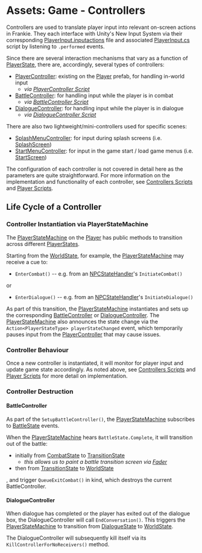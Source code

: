 # Assets:  Game - Controllers

Controllers are used to translate player input into relevant on-screen actions in Frankie.  They each interface with Unity's New Input System via their corresponding [PlayerInput.inputactions](../../Scripts/Control/Input/InputProfiles/PlayerInput.inputactions) file and associated [PlayerInput.cs](../../Scripts/Control/Input/InputProfiles/PlayerInput.cs) script by listening to `.performed` events.

Since there are several interaction mechanisms that vary as a function of [PlayerState](../../Scripts/Control/Player/PlayerStateMachine/PlayerStates/IPlayerState.cs), there are, accordingly, several types of controllers:
* [PlayerController](../Core/README.md#player-prefab-singleton):  existing on the [Player](../Core/Player.prefab) prefab, for handling in-world input
  * *via [PlayerController Script](../../Scripts/Control/Player/PlayerController.cs)*
* [BattleController](./Battle%20Controller.prefab):  for handling input while the player is in combat
  * *via [BattleController Script](../../Scripts/Control/Controllers/BattleController.cs)*
* [DialogueController](./DialogueController.prefab):  for handling input while the player is in dialogue
  * *via [DialogueController Script](../../Scripts/Control/Controllers/DialogueController.cs)*

There are also two lightweight/mini-controllers used for specific scenes:
* [SplashMenuController](./SplashMenuController.prefab):  for input during splash screens (i.e. [SplashScreen](../../Scenes/SplashScreen.unity))
* [StartMenuController](./StartMenuController.prefab):  for input in the game start / load game menus (i.e. [StartScreen](../../Scenes/StartScreen.unity))

The configuration of each controller is not covered in detail here as the parameters are quite straightforward.  For more information on the implementation and functionality of each controller, see [Controllers Scripts](../../Scripts/Control/Controllers/) and [Player Scripts](../../Scripts/Control/Player/).

## Life Cycle of a Controller

### Controller Instantiation via PlayerStateMachine

The [PlayerStateMachine](../../Scripts/Control/Player/PlayerStateMachine.cs) on the [Player](../Core/Player.prefab) has public methods to transition across different [PlayerStates](../../Scripts/Control/Player/PlayerStateMachine/PlayerStates/IPlayerState.cs).  

Starting from the [WorldState](../../Scripts/Control/Player/PlayerStateMachine/PlayerStates/WorldState.cs), for example, the [PlayerStateMachine](../../Scripts/Control/Player/PlayerStateMachine.cs) may receive a cue to:
* `EnterCombat()` -- e.g. from an [NPCStateHandler](../../Scripts/Control/NPC/NPCStateHandler.cs)'s `InitiateCombat()`

or

* `EnterDialogue()` -- e.g. from an [NPCStateHandler](../../Scripts/Control/NPC/NPCStateHandler.cs)'s `InitiateDialogue()`

As part of this transition, the [PlayerStateMachine](../../Scripts/Control/Player/PlayerStateMachine.cs) instantiates and sets up the corresponding [BattleController](./Battle%20Controller.prefab) or [DialogueController](./DialogueController.prefab).  The [PlayerStateMachine](../../Scripts/Control/Player/PlayerStateMachine.cs) also announces the state change via the `Action<PlayerStateType> playerStateChanged` event, which temporarily pauses input from the [PlayerController](../Core/README.md#player-prefab-singleton) that may cause issues.  

### Controller Behaviour

Once a new controller is instantiated, it will monitor for player input and update game state accordingly.  As noted above, see [Controllers Scripts](../../Scripts/Control/Controllers/) and [Player Scripts](../../Scripts/Control/Player/) for more detail on implementation.

### Controller Destruction

#### BattleController

As part of the `SetupBattleController()`, the [PlayerStateMachine](../../Scripts/Control/Player/PlayerStateMachine.cs) subscribes to [BattleState](../../Scripts/Combat/DataStructuresInterfaces/BattleState.cs) events.  

When the [PlayerStateMachine](../../Scripts/Control/Player/PlayerStateMachine.cs) hears `BattleState.Complete`, it will transition out of the battle:
* initially from [CombatState](../../Scripts/Control/Player/PlayerStateMachine/PlayerStates/CombatState.cs) to [TransitionState](../../Scripts/Control/Player/PlayerStateMachine/PlayerStates/TransitionState.cs)
  * *this allows us to paint a battle transition screen via [Fader](../Core/CoreDep/Fader.prefab)*
* then from [TransitionState](../../Scripts/Control/Player/PlayerStateMachine/PlayerStates/TransitionState.cs) to [WorldState](../../Scripts/Control/Player/PlayerStateMachine/PlayerStates/WorldState.cs)

, and trigger `QueueExitCombat()` in kind, which destroys the current BattleController.

#### DialogueController

When dialogue has completed or the player has exited out of the dialogue box, the DialogueController will call `EndConversation()`.  This triggers the [PlayerStateMachine](../../Scripts/Control/Player/PlayerStateMachine.cs) to transition from [DialogueState](../../Scripts/Control/Player/PlayerStateMachine/PlayerStates/DialogueState.cs) to [WorldState](../../Scripts/Control/Player/PlayerStateMachine/PlayerStates/WorldState.cs).

The DialogueController will subsequently kill itself via its `KillControllerForNoReceivers()` method.
